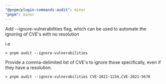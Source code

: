 ```yaml
---
"@pnpm/plugin-commands-audit": minor
"pnpm": minor
---
```


Add --ignore-vulnerabilities flag, which can be used to automate the ignoring of CVE's with no resolution

i.e
```shell
> pnpm audit --ignore-vulnerabilities
```
Provide a comma-delimited list of CVE's to ignore those specifically, even if they have a resolution.
```shell
> pnpm audit --ignore-vulnerabilities CVE-2021-1234,CVE-2021-5678
```
